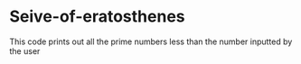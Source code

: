 # Seive-of-eratosthenes
This code prints out all the prime numbers less than the number inputted by the user
